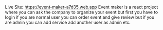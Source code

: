 Live Site: https://event-maker-a7d35.web.app
Event maker is a react project where you can ask the company to organize your event
but first you have to login if you are normal user you can order event and give review
but if you are admin you can add service add another user as admin etc.